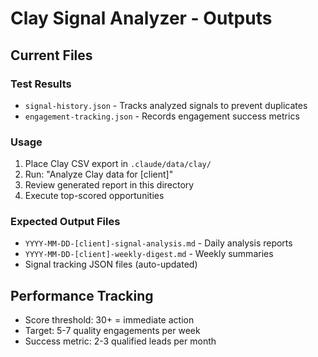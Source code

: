 # Clay Signal Analyzer - Outputs

## Current Files

### Test Results
- `signal-history.json` - Tracks analyzed signals to prevent duplicates  
- `engagement-tracking.json` - Records engagement success metrics

### Usage
1. Place Clay CSV export in `.claude/data/clay/`
2. Run: "Analyze Clay data for [client]"
3. Review generated report in this directory
4. Execute top-scored opportunities

### Expected Output Files
- `YYYY-MM-DD-[client]-signal-analysis.md` - Daily analysis reports
- `YYYY-MM-DD-[client]-weekly-digest.md` - Weekly summaries
- Signal tracking JSON files (auto-updated)

## Performance Tracking
- Score threshold: 30+ = immediate action
- Target: 5-7 quality engagements per week
- Success metric: 2-3 qualified leads per month